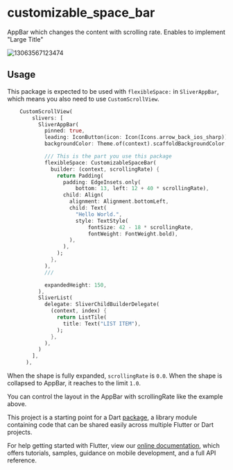 # customizable_space_bar

AppBar which changes the content with scrolling rate. Enables to implement "Large Title"

![13063567123474](https://user-images.githubusercontent.com/43510799/99781850-b98d5e00-2b5b-11eb-8233-e36e3197d9af.gif)

## Usage

This package is expected to be used with `flexibleSpace:` in `SliverAppBar`, which means you also need to use `CustomScrollView`.

```dart
    CustomScrollView(
        slivers: [
          SliverAppBar(
            pinned: true,
            leading: IconButton(icon: Icon(Icons.arrow_back_ios_sharp)),
            backgroundColor: Theme.of(context).scaffoldBackgroundColor,

            /// This is the part you use this package
            flexibleSpace: CustomizableSpaceBar(
              builder: (context, scrollingRate) {
                return Padding(
                  padding: EdgeInsets.only(
                      bottom: 13, left: 12 + 40 * scrollingRate),
                  child: Align(
                    alignment: Alignment.bottomLeft,
                    child: Text(
                      "Hello World.",
                      style: TextStyle(
                          fontSize: 42 - 18 * scrollingRate,
                          fontWeight: FontWeight.bold),
                    ),
                  ),
                );
              },
            ),
            ///

            expandedHeight: 150,
          ),
          SliverList(
            delegate: SliverChildBuilderDelegate(
              (context, index) {
                return ListTile(
                  title: Text("LIST ITEM"),
                );
              },
            ),
          )
        ],
      ),

```

When the shape is fully expanded, `scrollingRate` is `0.0`. When the shape is collapsed to AppBar, it reaches to the limit `1.0`.

You can control the layout in the AppBar with scrollingRate like the example above.

This project is a starting point for a Dart
[package](https://flutter.dev/developing-packages/),
a library module containing code that can be shared easily across
multiple Flutter or Dart projects.

For help getting started with Flutter, view our 
[online documentation](https://flutter.dev/docs), which offers tutorials, 
samples, guidance on mobile development, and a full API reference.
